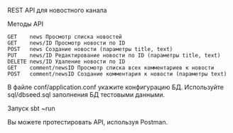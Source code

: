 

REST API для новостного канала

Методы API

    GET    news Просмотр списка новостей
    GET    news/ID Просмотр новости по ID
    POST   news Создание новости (параметры title, text)
    PUT    news/ID Редактирование новости по ID (параметры title, text)
    DELETE news/ID Удаление новости по ID
    GET    comment/newsID Просмотр списка всех комментариев к новости
    POST   comment/newsID Создание комментария к новости (параметры text)

В файле conf/application.conf укажите конфигурацию БД. Используйте sql/dbseed.sql заполнения БД тестовыми данными.

Запуск sbt ~run

Вы можете протестировать API, используя Postman.
